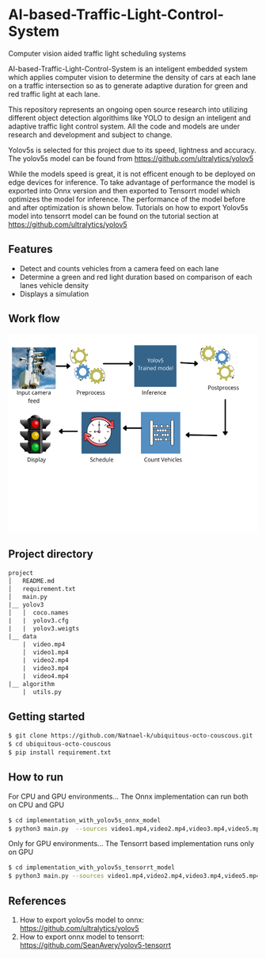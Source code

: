 # AI-based-Traffic-Light-Control-System

Computer vision aided traffic light scheduling systems

AI-based-Traffic-Light-Control-System is an inteligent embedded system which applies computer vision to determine the density of cars at each lane on a traffic intersection so as to generate adaptive duration for green and red traffic light at each lane.

This repository represents an ongoing open source research into utilizing different object detection algorithims like YOLO to design an inteligent and adaptive traffic light control system. All the code and models are under research and development and subject to change.

Yolov5s is selected for this project due to its speed, lightness and accuracy. The yolov5s model can be found from https://github.com/ultralytics/yolov5

While the models speed is great, it is not efficent enough to be deployed on edge devices for inference. To take advantage of performance the model is exported into Onnx version and then exported to Tensorrt model which optimizes the model for inference. The performance of the model before and after optimization is shown below. Tutorials on how to export Yolov5s model into tensorrt model can be found on the tutorial section at https://github.com/ultralytics/yolov5

## Features

- Detect and counts vehicles from a camera feed on each lane
- Determine a green and red light duration based on comparison of each lanes vehicle density
- Displays a simulation

## Work flow

<p float="left">
  <img src="/screenshots/workflow.png" width="600" height=400 />

</p>

## Project directory

```
project
│   README.md
│   requirement.txt
│   main.py
|__ yolov3
│   │  coco.names
|   |  yolov3.cfg
|   |  yolov3.weigts
|__ data
    |  video.mp4
    │  video1.mp4
    |  video2.mp4
    |  video3.mp4
    |  video4.mp4
|__ algorithm
    |  utils.py
```

## Getting started

```sh
$ git clone https://github.com/Natnael-k/ubiquitous-octo-couscous.git
$ cd ubiquitous-octo-couscous
$ pip install requirement.txt
```

## How to run

For CPU and GPU environments...
The Onnx implementation can run both on CPU and GPU

```sh
$ cd implementation_with_yolov5s_onnx_model
$ python3 main.py  --sources video1.mp4,video2.mp4,video3.mp4,video5.mp4
```

Only for GPU environments...
The Tensorrt based implementation runs only on GPU

```sh
$ cd implementation_with_yolov5s_tensorrt_model
$ python3 main.py --sources video1.mp4,video2.mp4,video3.mp4,video5.mp4
```

## References

1. How to export yolov5s model to onnx:
   https://github.com/ultralytics/yolov5
2. How to export onnx model to tensorrt:
   https://github.com/SeanAvery/yolov5-tensorrt
